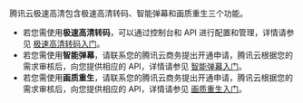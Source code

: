 腾讯云极速高清包含极速高清转码、智能弹幕和画质重生三个功能。

- 若您需使用**极速高清转码**，可以通过控制台和 API 进行配置和管理，详情请参见 [极速高清转码入门](https://cloud.tencent.com/document/product/1183/41080)。
- 若您需使用**智能弹幕**，请联系您的腾讯云商务提出开通申请，腾讯云根据您的需求审核后，向您提供相应的 API，详情请参见 [智能弹幕入门](https://cloud.tencent.com/document/product/1183/41081)。
- 若您需使用**画质重生**，请联系您的腾讯云商务提出开通申请，腾讯云根据您的需求审核后，向您提供相应的 API，详情请参见 [画质重生入门](https://cloud.tencent.com/document/product/1183/41082)。

 
